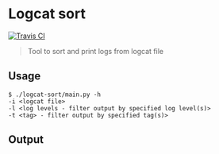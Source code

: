 # Logcat sort
[![Travis CI](https://travis-ci.org/michalkielan/logcat-sort.svg?branch=master)](https://travis-ci.org/michalkielan/logcat-sort)
> Tool to sort and print logs from logcat file

## Usage
```
$ ./logcat-sort/main.py -h
-i <logcat file>
-l <log levels - filter output by specified log level(s)>
-t <tag> - filter output by specified tag(s)>
```

## Output
[<log count>]: <log message>
